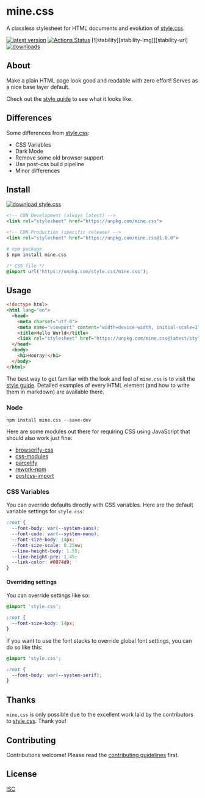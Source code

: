 # mine.css

A classless stylesheet for HTML documents and evolution of [style.css][style].

[![latest version][npm-img]][npm-url] [![Actions Status][action-img]][action-url] [![stability][stability-img]][stability-url] [![downloads][downloads-img]][npm-url]

[npm-img]: https://img.shields.io/npm/v/mine.css.svg
[npm-url]: https://www.npmjs.com/package/mine.css
[action-img]: https://github.com/bcomnes/mine.css/workflows/tests/badge.svg
[action-url]: https://github.com/bcomnes/mine.css/actions
[downloads-img]: https://img.shields.io/npm/dm/mine.css.svg

## About

Make a plain HTML page look good and readable with zero effort!  Serves as a nice base layer default.

Check out the [style guide](https://bcomnes.github.io/mine.css/guide.html) to see what it looks like.

## Differences

Some differences from [style.css][style]:

- CSS Variables
- Dark Mode
- Remove some old browser support
- Use post-css build pipeline
- Minor differences

## Install

[![download style.css][dl-sans-img]][dl-sans-url]

[dl-sans-img]: https://img.shields.io/badge/download-mine.css-6495ED.svg
[dl-sans-url]: https://unpkg.com/mine.css

```html
<!-- CDN Development (always latest) -->
<link rel="stylesheet" href="https://unpkg.com/mine.css">
```

```html
<!-- CDN Production (specific release) -->
<link rel="stylesheet" href="https://unpkg.com/mine.css@1.0.0">
```

```sh
# npm package
$ npm install mine.css
```

```css
/* CSS file */
@import url('https://unpkg.com/style.css/mine.css');
```

## Usage

```html
<!doctype html>
<html lang="en">
  <head>
    <meta charset="utf-8">
    <meta name="viewport" content="width=device-width, initial-scale=1">
    <title>Hello World</title>
    <link rel="stylesheet" href="https://unpkg.com/mine.css@latest/style.css">
  </head>
  <body>
    <h1>Hooray!</h1>
  </body>
</html>
```

The best way to get familiar with the look and feel of `mine.css` is to visit the [style guide](https://bcomnes.github.io/mine.css/guide.html). Detailed examples of every HTML element (and how to write them in markdown) are available there.

### Node

```
npm install mine.css --save-dev
```

Here are some modules out there for requiring CSS using JavaScript that should also work just fine:

- [browserify-css](https://www.npmjs.com/package/browserify-css)
- [css-modules](https://github.com/css-modules/css-modules)
- [parcelify](https://www.npmjs.com/package/parcelify)
- [rework-npm](https://www.npmjs.com/package/rework-npm)
- [postcss-import](https://github.com/postcss/postcss-import)

### CSS Variables

You can override defaults directly with CSS variables. Here are the default variable settings for `style.css`:

```css
:root {
  --font-body: var(--system-sans);
  --font-code: var(--system-mono);
  --font-size-body: 14px;
  --font-size-scale: 0.25vw;
  --line-height-body: 1.55;
  --line-height-pre: 1.45;
  --link-color: #0074d9;
}
```

#### Overriding settings

You can override settings like so:

```css
@import 'style.css';

:root {
  --font-size-body: 14px;
}
```

If you want to use the font stacks to override global font settings, you can do so like this:

```css
@import 'style.css';

:root {
  --font-body: var(--system-serif);
}
```


## Thanks

`mine.css` is only possible due to the excellent work laid by the contributors to [style.css]().  Thank you!

## Contributing

Contributions welcome! Please read the [contributing guidelines](contributing.md) first.

## License

[ISC](LICENSE.md)

[style]: https://github.com/css-pkg/style.css
